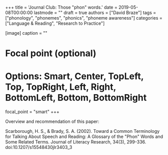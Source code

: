 +++
title = 'Journal Club: Those "phon" words.'
date = 2019-05-08T00:00:00
lastmode = ""
draft = true
authors = ["David Braze"]
tags = ["phonology", "phonemes", "phonics", "phoneme awareness"]
categories = ["Language & Reading", "Research to Practice"]

[image]
  caption = ""
  # Focal point (optional)
  # Options: Smart, Center, TopLeft, Top, TopRight, Left, Right, BottomLeft, Bottom, BottomRight
  focal_point = "smart"
+++

Overview and recommendation of this paper:

Scarborough, H. S., & Brady, S. A. (2002). Toward a Common Terminology
for Talking About Speech and Reading: A Glossary of the "Phon" Words
and Some Related Terms. Journal of Literacy Research, 34(3),
299-336. doi:10.1207/s15548430jlr3403_3
